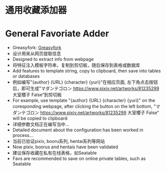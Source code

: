 # 通用收藏添加器
# General Favoriate Adder
- Greasyfork: [Greasyfork](https://greasyfork.org/zh-CN/scripts/424020-general-favoriates-adder)
- 设计用来从网页提取信息
- Designed to extract info from webpage
- 将特征注入模板字符串，复制到剪切板，随后保存到表格或数据库
- Add features to template string, copy to clipboard, then save into tables or databases
- 例如编写"{author} {URL} {character} {yuri}"在相应页面, 左下角点击按钮后，即可生成"マダンテゴロン https://www.pixiv.net/artworks/81235299 大室櫻子 False“到剪切板
- For example, use template "{author} {URL} {character} {yuri}" on the coresponding webpage, after clicking the button on the left bottom, "マダンテゴロン https://www.pixiv.net/artworks/81235299 大室櫻子 False“ will be copied to clipboard
- 详细参数文档正在编写当中...
- Detailed document about the configuration has been worked in process...
- 当前已验证pixiv, booru系列, hentai系列等网站
- Now pixiv, boorus and hentais have been validated
- 建议保存收藏在私有在线表格，如Seatable
- Favs are recommended to save on online private tables, such as Seatable
